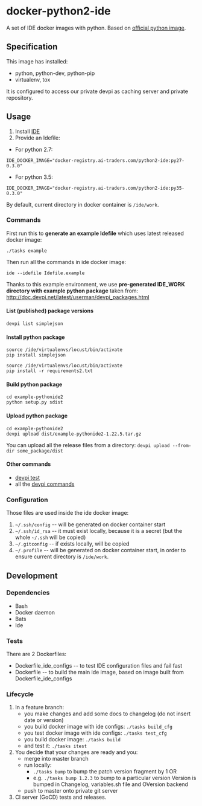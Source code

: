 # docker-python2-ide

A set of IDE docker images with python.
Based on [official python image](https://hub.docker.com/_/python/).

## Specification

This image has installed:
 * python, python-dev, python-pip
 * virtualenv, tox

It is configured to access our private devpi as caching server and private repository.

## Usage
1. Install [IDE](https://github.com/ai-traders/ide)
2. Provide an Idefile:

 * For python 2.7:
```
IDE_DOCKER_IMAGE="docker-registry.ai-traders.com/python2-ide:py27-0.3.0"
```
 * For python 3.5:
```
IDE_DOCKER_IMAGE="docker-registry.ai-traders.com/python2-ide:py35-0.3.0"
```

By default, current directory in docker container is `/ide/work`.

### Commands
First run this to **generate an example Idefile** which uses latest released docker image:
```
./tasks example
```
Then run all the commands in ide docker image:
```
ide --idefile Idefile.example
```
Thanks to this example environment, we use **pre-generated IDE_WORK directory with example python package** taken from: http://doc.devpi.net/latest/userman/devpi_packages.html

#### List (published) package versions
```
devpi list simplejson
```
#### Install python package
```
source /ide/virtualenvs/locust/bin/activate
pip install simplejson
```
```
source /ide/virtualenvs/locust/bin/activate
pip install -r requirements2.txt
```
#### Build python package
```
cd example-pythonide2
python setup.py sdist
```
#### Upload python package
```
cd example-pythonide2
devpi upload dist/example-pythonide2-1.22.5.tar.gz
```
You can upload all the release files from a directory: `devpi upload --from-dir some_package/dist`

#### Other commands
* [devpi test](http://doc.devpi.net/latest/quickstart-releaseprocess.html#devpi-test-testing-an-uploaded-package)
* all the [devpi commands](http://doc.devpi.net/latest/userman/devpi_commands.html)

### Configuration
Those files are used inside the ide docker image:

1. `~/.ssh/config` -- will be generated on docker container start
2. `~/.ssh/id_rsa` -- it must exist locally, because it is a secret
 (but the whole `~/.ssh` will be copied)
2. `~/.gitconfig` -- if exists locally, will be copied
3. `~/.profile` -- will be generated on docker container start, in
   order to ensure current directory is `/ide/work`.

## Development
### Dependencies
* Bash
* Docker daemon
* Bats
* Ide

### Tests
There are 2 Dockerfiles:
  * Dockerfile_ide_configs -- to test IDE configuration files and fail fast
  * Dockerfile -- to build the main ide image, based on image built from
   Dockerfile_ide_configs

### Lifecycle
1. In a feature branch:
    * you make changes and add some docs to changelog (do not insert date or version)
    * you build docker image with ide configs: `./tasks build_cfg`
    * you test docker image with ide configs: `./tasks test_cfg`
    * you build docker image: `./tasks build`
    * and test it: `./tasks itest`
1. You decide that your changes are ready and you:
    * merge into master branch
    * run locally:
      * `./tasks bump` to bump the patch version fragment by 1 OR
      * e.g. `./tasks bump 1.2.3` to bump to a particular version
        Version is bumped in Changelog, variables.sh file and OVersion backend
    * push to master onto private git server
1. CI server (GoCD) tests and releases.
